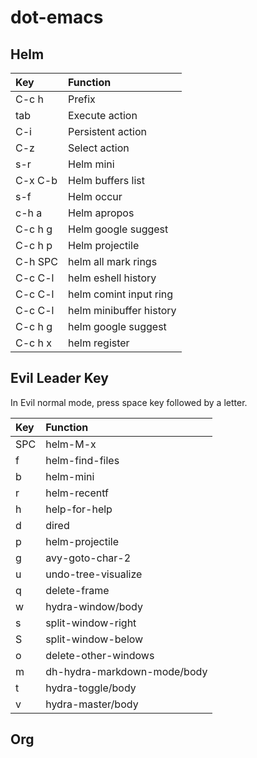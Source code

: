 # dot-emacs

## Helm ##



| Key     | Function                |
| :--     | :--                     |
| C-c h   | Prefix                  |
| tab     | Execute action          |
| C-i     | Persistent action       |
| C-z     | Select action           |
| s-r     | Helm mini               |
| C-x C-b | Helm buffers list       |
| s-f     | Helm occur              |
| c-h a   | Helm apropos            |
| C-c h g | Helm google suggest     |
| C-c h p | Helm projectile         |
| C-h SPC | helm all mark rings     |
| C-c C-l | helm eshell history     |
| C-c C-l | helm comint input ring  |
| C-c C-l | helm minibuffer history |
| C-c h g | helm google suggest     |
| C-c h x | helm register           |


## Evil Leader Key ##

In Evil normal mode, press space key followed by a letter.


| Key | Function                    |
| :-- | :--                         |
| SPC | helm-M-x                    |
| f   | helm-find-files             |
| b   | helm-mini                   |
| r   | helm-recentf                |
| h   | help-for-help               |
| d   | dired                       |
| p   | helm-projectile             |
| g   | avy-goto-char-2             |
| u   | undo-tree-visualize         |
| q   | delete-frame                |
| w   | hydra-window/body           |
| s   | split-window-right          |
| S   | split-window-below          |
| o   | delete-other-windows        |
| m   | dh-hydra-markdown-mode/body |
| t   | hydra-toggle/body           |
| v   | hydra-master/body           |

## Org ##


